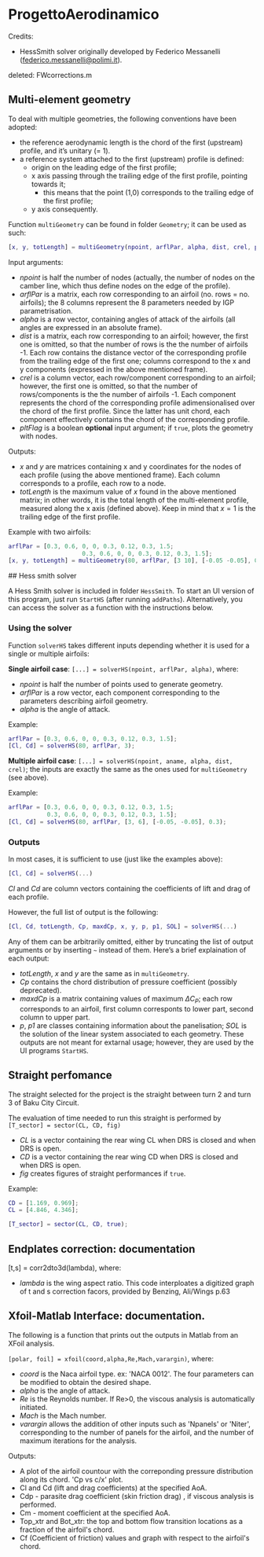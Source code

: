 # ProgettoAerodinamico

Credits:

- HessSmith solver originally developed by Federico Messanelli (federico.messanelli@polimi.it).

deleted:    FWcorrections.m

## Multi-element geometry

To deal with multiple geometries, the following conventions have been adopted:

- the reference aerodynamic length is the chord of the first (upstream) profile, and it’s unitary (= 1).
- a reference system attached to the first (upstream) profile is defined:
  - origin on the leading edge of the first profile;
  - x axis passing through the trailing edge of the first profile, pointing towards it;
    - this means that the point (1,0) corresponds to the trailing edge of the first profile;
  - y axis consequently.

Function `multiGeometry` can be found in folder `Geometry`; it can be used as such:

```MATLAB
[x, y, totLength] = multiGeometry(npoint, arflPar, alpha, dist, crel, pltFlag);
```

Input arguments:

- _npoint_ is half the number of nodes (actually, the number of nodes on the camber line, which thus define nodes on the edge of the profile).
- _arflPar_ is a matrix, each row corresponding to an airfoil (no. rows = no. airfoils); the 8 columns represent the 8 parameters needed by IGP parametrisation.
- _alpha_ is a row vector, containing angles of attack of the airfoils (all angles are expressed in an absolute frame).
- _dist_ is a matrix, each row corresponding to an airfoil; however, the first one is omitted, so that the number of rows is the the number of airfoils -1. Each row contains the distance vector of the corresponding profile from the trailing edge of the first one; columns correspond to the x and y components (expressed in the above mentioned frame).
- _crel_ is a column vector, each row/component corresponding to an airfoil; however, the first one is omitted, so that the number of rows/components is the the number of airfoils -1. Each component represents the chord of the corresponding profile adimensionalised over the chord of the first profile. Since the latter has unit chord, each component effectively contains the chord of the corresponding profile.
- _pltFlag_ is a boolean __optional__ input argument; if `true`, plots the geometry with nodes.

Outputs:

- _x_ and _y_ are matrices containing x and y coordinates for the nodes of each profile (using the above mentioned frame). Each column corresponds to a profile, each row to a node.
- _totLength_ is the maximum value of _x_ found in the above mentioned matrix; in other words, it is the total length of the multi-element profile, measured along the x axis (defined above). Keep in mind that $x = 1$ is the trailing edge of the first profile.

Example with two airfoils:

```MATLAB
arflPar = [0.3, 0.6, 0, 0, 0.3, 0.12, 0.3, 1.5;
					 0.3, 0.6, 0, 0, 0.3, 0.12, 0.3, 1.5];
[x, y, totLength] = multiGeometry(80, arflPar, [3 10], [-0.05 -0.05], 0.3, true);
```





## Hess smith solver

A Hess Smith solver is included in folder `HessSmith`. To start an UI version of this program, just run `StartHS` (after running `addPaths`). Alternatively, you can access the solver as a function with the instructions below.



### Using the solver

Function `solverHS` takes different inputs depending whether it is used for a single or multiple airfoils:



__Single airfoil case__: `[...] = solverHS(npoint, arflPar, alpha)`, where:
- _npoint_ is half the number of points used to generate geometry.
- _arflPar_ is a row vector, each component corresponding to the parameters describing airfoil geometry.
- _alpha_ is the angle of attack.

Example:
```MATLAB
arflPar = [0.3, 0.6, 0, 0, 0.3, 0.12, 0.3, 1.5];
[Cl, Cd] = solverHS(80, arflPar, 3);
```



__Multiple airfoil case__: `[...] = solverHS(npoint, aname, alpha, dist, crel)`; the inputs are exactly the same as the ones used for `multiGeometry` (see above).

Example:

```MATLAB
arflPar = [0.3, 0.6, 0, 0, 0.3, 0.12, 0.3, 1.5;
           0.3, 0.6, 0, 0, 0.3, 0.12, 0.3, 1.5];
[Cl, Cd] = solverHS(80, arflPar, [3, 6], [-0.05, -0.05], 0.3);
```



### Outputs

In most cases, it is sufficient to use (just like the examples above): 

```MATLAB	
[Cl, Cd] = solverHS(...)
```

_Cl_ and _Cd_ are column vectors containing the coefficients of lift and drag of each profile.

However, the full list of output is the following:

```MATLAB
[Cl, Cd, totLength, Cp, maxdCp, x, y, p, p1, SOL] = solverHS(...)
```

Any of them can be arbitrarily omitted, either by truncating the list of output arguments or by inserting `~` instead of them. Here’s a brief explaination of each output:

- _totLength_, _x_ and _y_ are the same as in `multiGeometry`.
- _Cp_ contains the chord distribution of pressure coefficient (possibly deprecated).
- _maxdCp_ is a matrix containing values of maximum $\Delta C_P$; each row corresponds to an airfoil, first column corresponts to lower part, second column to upper part.
- _p_, _p1_ are classes containing information about the panelisation; _SOL_ is the solution of the linear system associated to each geometry. These outputs are not meant for extarnal usage; however, they are used by the UI programs `StartHS`.





## Straight perfomance

The straight selected for the project is the straight between turn 2 and turn 3 of Baku City Circuit.

The evaluation of time needed to run this straight is performed by ```[T_sector] = sector(CL, CD, fig)```

- _CL_ is a vector containing the rear wing CL when DRS is closed and when DRS is open.
- _CD_ is a vector containing the rear wing CD when DRS is closed and when DRS is open.
- _fig_ creates figures of straight performances if ```true```.

Example: 

```matlab
CD = [1.169, 0.969];
CL = [4.846, 4.346];

[T_sector] = sector(CL, CD, true);
```





## Endplates correction: documentation
[t,s] = corr2dto3d(lambda), where:
- _lambda_ is the wing aspect ratio.
This code interploates a digitized graph of t and s correction facors, provided by Benzing, Ali/Wings p.63





## Xfoil-Matlab Interface: documentation.

The following is a function that prints out the outputs in Matlab from an XFoil analysis. 

`[polar, foil] = xfoil(coord,alpha,Re,Mach,varargin)`, where:


- _coord_ is the Naca airfoil type. ex: 'NACA 0012'. The four parameters can be modified to obtain the desired shape.
- _alpha_ is the angle of attack.
- _Re_ is the Reynolds number. If Re>0, the viscous analysis is automatically initiated.
- _Mach_ is the Mach number.
- _varargin_ allows the addition of other inputs such as 'Npanels' or 'Niter', corresponding to the number of panels for the airfoil, and the number of maximum iterations for the analysis.

Outputs:

- A plot of the airfoil countour with the correponding pressure distribution along its chord. 'Cp vs c/x' plot.
- Cl and Cd (lift and drag coefficients) at the specified AoA.
- Cdp - parasite drag coefficient (skin friction drag) , if viscous analysis is performed.
- Cm - moment coefficient at the specified AoA.
- Top_xtr and Bot_xtr: the top and bottom flow transition locations as a fraction of the airfoil's chord.
- Cf (Coefficient of friction) values and graph with respect to the airfoil's chord. 

